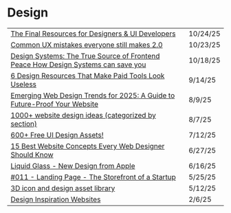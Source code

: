 # Design



|                                                                                                                                                                                                   |         |
| ------------------------------------------------------------------------------------------------------------------------------------------------------------------------------------------------- | ------- |
| [The Final Resources for Designers & UI Developers](https://app.daily.dev/posts/a-huge-library-of-tools-and-resources-for-ui-developers-visit-finalui-com-ap61fcqms)                              | 10/24/25 |
| [Common UX mistakes everyone still makes 2.0](https://app.daily.dev/posts/common-ux-mistakes-everyone-still-makes-2-0-qwh7kzzcr)                                                                  | 10/23/25 |
| [Design Systems: The True Source of Frontend Peace How Design Systems can save you](https://blog.codeminer42.com/design-systems-the-true-source-of-frontend-peace/?ref=dailydev)                  | 10/18/25 |
| [6 Design Resources That Make Paid Tools Look Useless](https://medium.com/@hii_mohit/6-design-resources-that-make-paid-tools-look-useless-32e86f218e4e)                                           | 9/14/25 |
| [Emerging Web Design Trends for 2025: A Guide to Future-Proof Your Website](https://www.usmancode.com/blog/emerging-web-design-trends-for-2025-a-guide-to-future-proof-your-website?ref=dailydev) | 8/9/25  |
| [1000+ website design ideas (categorized by section)](https://devmeetsdevs.com/search/?ref=dailydev)                                                                                              | 8/7/25  |
| [600+ Free UI Design Assets!](https://app.daily.dev/posts/600-free-ui-design-assets--0y2i3dm1a)                                                                                                   | 7/12/25 |
| [15 Best Website Concepts Every Web Designer Should Know](https://app.daily.dev/posts/15-best-website-concepts-every-web-designer-should-know-ka0iigykm)                                          | 6/27/25 |
| [Liquid Glass - New Design from Apple](https://www.youtube.com/watch?v=m6WMwSj_EbA)                                                                                                               | 6/16/25 |
| [#011 - Landing Page - The Storefront of a Startup](https://therift.news/p/011-how-to-build-a-landing-page-for-your-saas?ref=dailydev)                                                            | 5/25/25 |
| [3D icon and design asset library](https://app.daily.dev/posts/3d-icon-and-design-asset-library-eswkeeyqb)                                                                                        | 5/12/25 |
| [Design Inspiration Websites](https://app.daily.dev/posts/design-inspiration-websites-scg7swv9h)                                                                                                  | 2/6/25  |
